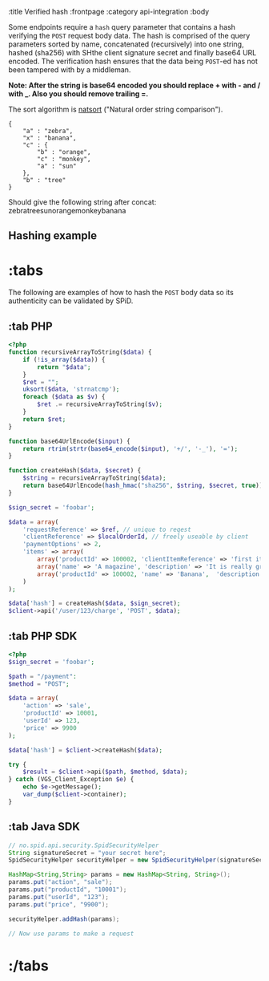 :title Verified hash
:frontpage
:category api-integration
:body

Some endpoints require a `hash` query parameter that contains a hash verifying
the `POST` request body data. The hash is comprised of the query parameters
sorted by name, concatenated (recursively) into one string, hashed (sha256) with
SHthe client signature secret and finally base64 URL encoded. The verification
hash ensures that the data being `POST`-ed has not been tampered with by a
middleman.

**Note: After the string is base64 encoded you should replace + with - and / with _. Also you should remove trailing =.**

The sort algorithm is [natsort](http://sourcefrog.net/projects/natsort/)
("Natural order string comparison").

```
{
    "a" : "zebra",
    "x" : "banana",
    "c" : {
        "b" : "orange",
        "c" : "monkey",
        "a" : "sun"
    },
    "b" : "tree"
}    
```

Should give the following string after concat:
zebratreesunorangemonkeybanana

## Hashing example

# :tabs

The following are examples of how to hash the `POST` body data so its
authenticity can be validated by SPiD.

## :tab PHP

```php
<?php
function recursiveArrayToString($data) {
    if (!is_array($data)) {
        return "$data";
    }
    $ret = "";
    uksort($data, 'strnatcmp');
    foreach ($data as $v) {
        $ret .= recursiveArrayToString($v);
    }
    return $ret;
}

function base64UrlEncode($input) {
    return rtrim(strtr(base64_encode($input), '+/', '-_'), '=');
}

function createHash($data, $secret) {
    $string = recursiveArrayToString($data);
    return base64UrlEncode(hash_hmac("sha256", $string, $secret, true));
}

$sign_secret = 'foobar';

$data = array(
    'requestReference' => $ref, // unique to reqest
    'clientReference' => $localOrderId, // freely useable by client
    'paymentOptions' => 2,
    'items' => array(
        array('productId' => 100002, 'clientItemReference' => 'first item'),
        array('name' => 'A magazine', 'description' => 'It is really great', 'price' => 2000, 'vat' => 2500),
        array('productId' => 100002, 'name' => 'Banana',  'description' => 'One', 'price' => 1500, 'vat' => 2500, 'quantity' => 1, 'clientItemReference' => 'itemRef4'),
    )
);

$data['hash'] = createHash($data, $sign_secret);
$client->api('/user/123/charge', 'POST', $data);
```

## :tab PHP SDK

```php
<?php
$sign_secret = 'foobar';

$path = "/payment":
$method = "POST";

$data = array(
    'action' => 'sale',
    'productId' => 10001,
    'userId' => 123,
    'price' => 9900
);

$data['hash'] = $client->createHash($data);

try {
    $result = $client->api($path, $method, $data);
} catch (VGS_Client_Exception $e) {
    echo $e->getMessage();
    var_dump($client->container);
}
```

## :tab Java SDK

```java
// no.spid.api.security.SpidSecurityHelper
String signatureSecret = "your secret here";
SpidSecurityHelper securityHelper = new SpidSecurityHelper(signatureSecret);

HashMap<String,String> params = new HashMap<String, String>();
params.put("action", "sale");
params.put("productId", "10001");
params.put("userId", "123");
params.put("price", "9900");

securityHelper.addHash(params);

// Now use params to make a request
```

# :/tabs
